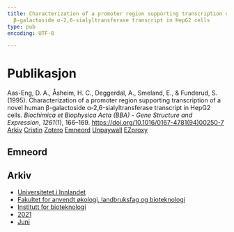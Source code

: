 ```yaml
---
title: Characterization of a promoter region supporting transcription of a novel human
  β-galactoside α-2,6-sialyltransferase transcript in HepG2 cells
type: pub
encoding: UTF-8

---
```

<h1>Publikasjon</h1>
<article id="csl-bib-container-5TVH9LD2" class="csl-bib-container">
  <div class="csl-bib-body"> <div class="csl-entry">Aas-Eng, D. A., Åsheim, H. C., Deggerdal, A., Smeland, E., &#38; Funderud, S. (1995). Characterization of a promoter region supporting transcription of a novel human β-galactoside α-2,6-sialyltransferase transcript in HepG2 cells. <i>Biochimica et Biophysica Acta (BBA) - Gene Structure and Expression</i>, <i>1261</i>(1), 166–169. <a href="https://doi.org/10.1016/0167-4781(94)00250-7">https://doi.org/10.1016/0167-4781(94)00250-7</a></div> </div>
  <div class="csl-bib-buttons">
    <a href="#taxonomy-article-5TVH9LD2" alt="archive" class="csl-bib-button">Arkiv</a>
    <a href="https://app.cristin.no/results/show.jsf?id=1914015" alt="Cristin" class="csl-bib-button">Cristin</a>
    <a href="http://zotero.org/groups/5881554/items/5TVH9LD2" alt="Zotero" class="csl-bib-button">Zotero</a>
    <a href="#keywords-article-5TVH9LD2" alt="keywords" class="csl-bib-button">Emneord</a>
    <a href="https://doi.org/10.1016/0167-4781(94)00250-7" alt="Unpaywall" class="csl-bib-button">Unpaywall</a>
    <a href="https://doi.org/10.1016/0167-4781(94)00250-7" alt="EZproxy" class="csl-bib-button">EZproxy</a>
  </div>
  <div id="csl-bib-meta-container-5TVH9LD2"></div>
</article>
<div id="csl-bib-meta-5TVH9LD2" class="csl-bib-meta">
  <article id="keywords-article-5TVH9LD2" class="keywords-article">
    <h1>Emneord</h1>
    
  </article>
  <article id="taxonomy-article-5TVH9LD2" class="taxonomy-article">
    <h1>Arkiv</h1>
    <ul>
      <li><a href="{{< params subfolder >}}nn/archive/?key=3DCRN523">Universitetet i Innlandet</a></li>
      <li><a href="{{< params subfolder >}}nn/archive/?key=T77LXH6D">Fakultet for anvendt økologi, landbruksfag og bioteknologi</a></li>
      <li><a href="{{< params subfolder >}}nn/archive/?key=VL6KDQ85">Institutt for bioteknologi</a></li>
      <li><a href="{{< params subfolder >}}nn/archive/?key=FJH75VJD">2021</a></li>
      <li><a href="{{< params subfolder >}}nn/archive/?key=WWU8EN66">Juni</a></li>
    </ul>
  </article>
</div>
